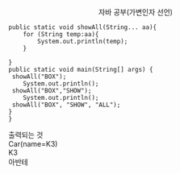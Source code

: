 <center>자바 공부(가변인자 선언)</center>


    public static void showAll(String... aa){
        for (String temp:aa){
            System.out.println(temp);
        }

    }
    public static void main(String[] args) {
     showAll("BOX");
        System.out.println();
     showAll("BOX","SHOW");
        System.out.println();
     showAll("BOX", "SHOW", "ALL");
    }
    }

출력되는 것<br>
Car(name=K3)<br>
K3<br>
아반테
